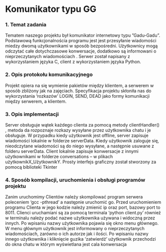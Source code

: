 # Komunikator typu GG 

### 1. Temat zadania

Tematem naszego projektu był komunikator internetowy typu ”Gadu-Gadu”. Podstawową funkcjonalnościa
programu jest jest przesyłanie wiadomości miedzy dwomą użytkownikami w sposób bezpośredni.
Użytkownicy mogą odczytać całe dotychczasowe konwersacje, dodatkowo są informowani o
nieprzeczytanych wiadomościach . Serwer został napisany z wykorzystaniem języka C, client z
wykorzystaniem języka Python.

### 2. Opis protokołu komunikacyjnego

Projekt opiera na się wymienie pakietów między klientem, a serwerem w sposób zbliżony jak na zajęciach.
Specyfikacja projektu skłoniła nas do wykorzystania ‘rozkazów’ LOGIN, SEND, DEAD jako formy komunikacji
między serwerem, a klientem.

### 3. Opis implementacji

Server obsługuje wątek każdego clienta za pomocą metody clientHandler() , metoda da rozpoznaje rozkazy
wysyłane przez użytkownika chatu i je obsługuje. W przypadku kiedy użytkownik jest offline, server zapisuje
wiadomości lokalnie w folderze serverData. Kiedy użytkownik zaloguje się, nieodczytane wiadomości są do
niego wysyłane, a następnie usuwane z folderu serverData.
Client lokalnie zapisuje konwersacje z innymi użytkownikami w folderze conversations – w plikach
użytkownikX_UżytkownikY.
Prosty interfejs graficzny został stworzony za pomocą biblioteki Tkinter

### 4. Sposób kompilacji, uruchomienia i obsługi programów projektu

Zanim uruchomimy Clientów należy skompilować program serwera poleceniem ‘gcc -pthread’ a następnie
uruchomić go. Przed uruchomieniem programu Clienta w jego kodzie należy zmienić ip oraz port, bazowy
port to 8011. Clienci uruchamiani są za pomocą terminala ‘python client.py’ również w terminalu należy
podać nazwe użytkownika używana i widoczną przez innych. Po wpisaniu nazwy użytkownika pojawia się
okno menu głównego. W menu głównym użytkownik jest informowany o nieprzeczytanych wiadomościach,
zarówno o ich autorze jak i ilości. Po wpisaniu nazwy innego użytkownika i kliknięcie guzika ‘zatwierdź’
użytkownik przechodzi do okna chatu w którym wyświetlana jest cala konwersacja
